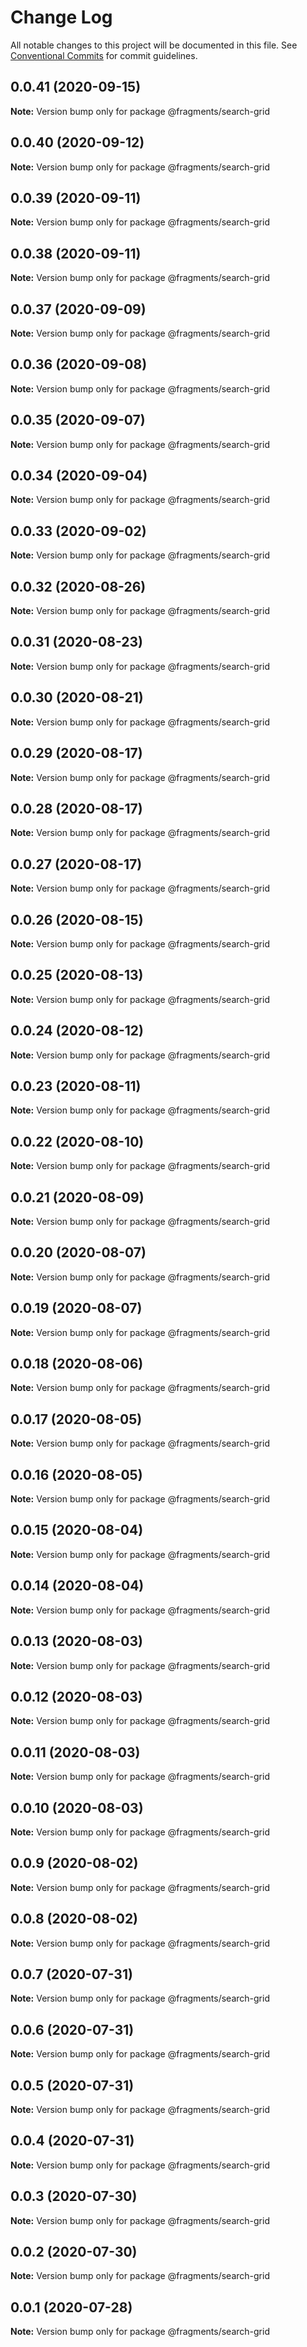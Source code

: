 # Change Log

All notable changes to this project will be documented in this file.
See [Conventional Commits](https://conventionalcommits.org) for commit guidelines.

## 0.0.41 (2020-09-15)

**Note:** Version bump only for package @fragments/search-grid





## 0.0.40 (2020-09-12)

**Note:** Version bump only for package @fragments/search-grid





## 0.0.39 (2020-09-11)

**Note:** Version bump only for package @fragments/search-grid





## 0.0.38 (2020-09-11)

**Note:** Version bump only for package @fragments/search-grid





## 0.0.37 (2020-09-09)

**Note:** Version bump only for package @fragments/search-grid





## 0.0.36 (2020-09-08)

**Note:** Version bump only for package @fragments/search-grid

## 0.0.35 (2020-09-07)

**Note:** Version bump only for package @fragments/search-grid

## 0.0.34 (2020-09-04)

**Note:** Version bump only for package @fragments/search-grid

## 0.0.33 (2020-09-02)

**Note:** Version bump only for package @fragments/search-grid

## 0.0.32 (2020-08-26)

**Note:** Version bump only for package @fragments/search-grid

## 0.0.31 (2020-08-23)

**Note:** Version bump only for package @fragments/search-grid

## 0.0.30 (2020-08-21)

**Note:** Version bump only for package @fragments/search-grid

## 0.0.29 (2020-08-17)

**Note:** Version bump only for package @fragments/search-grid

## 0.0.28 (2020-08-17)

**Note:** Version bump only for package @fragments/search-grid

## 0.0.27 (2020-08-17)

**Note:** Version bump only for package @fragments/search-grid

## 0.0.26 (2020-08-15)

**Note:** Version bump only for package @fragments/search-grid

## 0.0.25 (2020-08-13)

**Note:** Version bump only for package @fragments/search-grid

## 0.0.24 (2020-08-12)

**Note:** Version bump only for package @fragments/search-grid

## 0.0.23 (2020-08-11)

**Note:** Version bump only for package @fragments/search-grid

## 0.0.22 (2020-08-10)

**Note:** Version bump only for package @fragments/search-grid

## 0.0.21 (2020-08-09)

**Note:** Version bump only for package @fragments/search-grid

## 0.0.20 (2020-08-07)

**Note:** Version bump only for package @fragments/search-grid

## 0.0.19 (2020-08-07)

**Note:** Version bump only for package @fragments/search-grid

## 0.0.18 (2020-08-06)

**Note:** Version bump only for package @fragments/search-grid

## 0.0.17 (2020-08-05)

**Note:** Version bump only for package @fragments/search-grid

## 0.0.16 (2020-08-05)

**Note:** Version bump only for package @fragments/search-grid

## 0.0.15 (2020-08-04)

**Note:** Version bump only for package @fragments/search-grid

## 0.0.14 (2020-08-04)

**Note:** Version bump only for package @fragments/search-grid

## 0.0.13 (2020-08-03)

**Note:** Version bump only for package @fragments/search-grid

## 0.0.12 (2020-08-03)

**Note:** Version bump only for package @fragments/search-grid

## 0.0.11 (2020-08-03)

**Note:** Version bump only for package @fragments/search-grid

## 0.0.10 (2020-08-03)

**Note:** Version bump only for package @fragments/search-grid

## 0.0.9 (2020-08-02)

**Note:** Version bump only for package @fragments/search-grid

## 0.0.8 (2020-08-02)

**Note:** Version bump only for package @fragments/search-grid

## 0.0.7 (2020-07-31)

**Note:** Version bump only for package @fragments/search-grid

## 0.0.6 (2020-07-31)

**Note:** Version bump only for package @fragments/search-grid

## 0.0.5 (2020-07-31)

**Note:** Version bump only for package @fragments/search-grid

## 0.0.4 (2020-07-31)

**Note:** Version bump only for package @fragments/search-grid

## 0.0.3 (2020-07-30)

**Note:** Version bump only for package @fragments/search-grid

## 0.0.2 (2020-07-30)

**Note:** Version bump only for package @fragments/search-grid

## 0.0.1 (2020-07-28)

**Note:** Version bump only for package @fragments/search-grid

